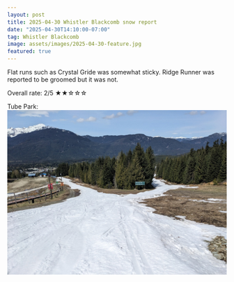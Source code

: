 ```yaml
---
layout: post
title: 2025-04-30 Whistler Blackcomb snow report
date: "2025-04-30T14:10:00-07:00"
tag: Whistler Blackcomb
image: assets/images/2025-04-30-feature.jpg
featured: true
---
```


Flat runs such as Crystal Gride was somewhat sticky. Ridge Runner was reported to be groomed but it was not.

Overall rate: 2/5 ★★☆☆☆

Tube Park:
![](/assets/images/2025-04-30-tube-park.jpg)
